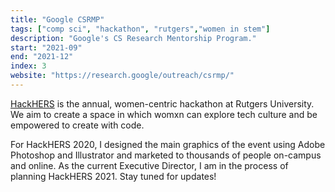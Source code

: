 ```yaml
---
title: "Google CSRMP"
tags: ["comp sci", "hackathon", "rutgers","women in stem"]
description: "Google's CS Research Mentorship Program."
start: "2021-09"
end: "2021-12"
index: 3
website: "https://research.google/outreach/csrmp/"
---
```


<a href="https://ruhackhers.org/">HackHERS</a> is the annual, women-centric hackathon at Rutgers University. We aim to create a space in which womxn can explore tech culture and be empowered to create with code.

For HackHERS 2020, I designed the main graphics of the event using Adobe Photoshop and Illustrator and marketed to thousands of people on-campus and online. As the current Executive Director, I am in the process of planning HackHERS 2021. Stay tuned for updates!